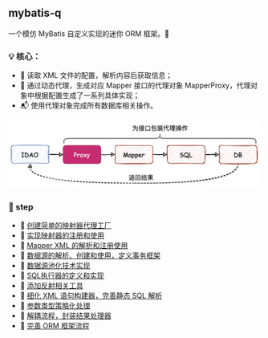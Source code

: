 ## mybatis-q

一个模仿 MyBatis 自定义实现的迷你 ORM 框架。🫣

### 💡 核心：

- 📑 读取 XML 文件的配置，解析内容后获取信息；
- 📖 通过动态代理，生成对应 Mapper 接口的代理对象 MapperProxy，代理对象中根据配置生成了一系列具体实现；
- 📬 使用代理对象完成所有数据库相关操作。

![](./imgs/mybatis.png)

### 👣 step

- 🧩 [创建简单的映射器代理工厂](https://github.com/EmeryWan/mybatis-q/tree/step/mybatis-q-step-01)
- 🧩 [实现映射器的注册和使用](https://github.com/EmeryWan/mybatis-q/tree/step/mybatis-q-step-02)
- 🧩 [Mapper XML 的解析和注册使用](https://github.com/EmeryWan/mybatis-q/tree/step/mybatis-q-step-03)
- 🧩 [数据源的解析、创建和使用，定义事务框架](https://github.com/EmeryWan/mybatis-q/tree/step/mybatis-q-step-04)
- 🧩 [数据源池化技术实现](https://github.com/EmeryWan/mybatis-q/tree/step/mybatis-q-step-05)
- 🧩 [SQL执行器的定义和实现](https://github.com/EmeryWan/mybatis-q/tree/step/mybatis-q-step-06)
- 🧩 [添加反射相关工具](https://github.com/EmeryWan/mybatis-q/tree/step/mybatis-q-step-07)
- 🧩 [细化 XML 语句构建器，完善静态 SQL 解析](https://github.com/EmeryWan/mybatis-q/tree/step/mybatis-q-step-08)
- 🧩 [参数类型策略化处理](https://github.com/EmeryWan/mybatis-q/tree/step/mybatis-q-step-09)
- 🧩 [解耦流程，封装结果处理器](https://github.com/EmeryWan/mybatis-q/tree/step/mybatis-q-step-10)
- 🧩 [完善 ORM 框架流程](https://github.com/EmeryWan/mybatis-q/tree/step/mybatis-q-step-11)
